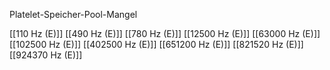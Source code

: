 Platelet-Speicher-Pool-Mangel

[[110 Hz (E)]]
[[490 Hz (E)]]
[[780 Hz (E)]]
[[12500 Hz (E)]]
[[63000 Hz (E)]]
[[102500 Hz (E)]]
[[402500 Hz (E)]]
[[651200 Hz (E)]]
[[821520 Hz (E)]]
[[924370 Hz (E)]]